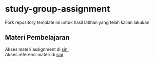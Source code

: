 # study-group-assignment
Fork repository template ini untuk hasil latihan yang telah kalian lakukan


## Materi Pembelajaran
Akses materi assignment di [sini](https://github.com/MobileInnovationLab/studygroup-2018)  
Akses referensi materi di [sini](https://google-developer-training.gitbooks.io/android-developer-fundamentals-course-practicals/content/idn/)  
